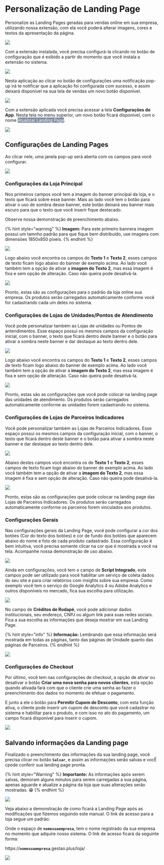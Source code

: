 # Personalização de Landing Page

Personalize as Landing Pages geradas para vendas online em sua empresa, utilizando nossa extensão, com ela você poderá alterar imagens, cores e textos da apresentação da página.

![](/erp-v2/assets/marketplace/go_personalizar_lp/tela_marketplace_go_personalizar_lp_inicio.png)

Com a extensão instalada, você precisa configurá-la clicando no botão de configuração que é exibido a partir do momento que você instala a extensão no sistema.

![](/erp-v2/assets/marketplace/go_personalizar_lp/tela_marketplace_go_personalizar_lp_btn_config.png)

Nesta aplicação ao clicar no botão de configurações uma notificação pop-up irá te notificar que a aplicação foi configurada com sucesso, e assim deixará disponível na sua tela de vendas um novo botão disponível.

![](/erp-v2/assets/marketplace/go_personalizar_lp/tela_marketplace_go_personalizar_lp_btn_config_clicando.gif)

Com a extensão aplicada você precisa acessar a tela **Configurações do App**. Nesta tela no menu superior, um novo botão ficará disponível, com o nome <mark style="color:white;background-color:#818EA3;">Atualizar Landing Page</mark>. 

![](/erp-v2/assets/marketplace/go_personalizar_lp/tela_marketplace_go_personalizar_lp_tela_config_app_menu_superior.png)

## Configurações de Landing Pages

Ao clicar nele, uma janela pop-up será aberta com os campos para você configurar.

![](/erp-v2/assets/marketplace/go_personalizar_lp/tela_marketplace_go_personalizar_lp_tela_config_app_janela.png)

### Configurações da Loja Principal

Nos primeiros campos você tem a imagem do banner principal da loja, e o texto que ficará sobre esse banner. Mais ao lado você tem o botão para ativar o uso de sombra desse banner, este botão deixará seu banner mais escuro para que o texto que você inserir fique destacado.

Observe nossa demonstração de preenchimento abaixo.

{% hint style="warning" %}
**Imagem:** Para este primeiro bannera imagem possui um tamnho padrão para que fique bem distribuído, use imagens com dimensões 1850x850 pixeis.
{% endhint %}

![](/erp-v2/assets/marketplace/go_personalizar_lp/tela_marketplace_go_personalizar_lp_tela_config_app_config_loja_banner_principal.gif)

Logo abaixo você encontra os campos do **Texto 1** e **Texto 2**, esses campos de texto ficam logo abaixo do banner de exemplo acima. Ao lado você também tem a opção de ativar a **imagem do Texto 2**, mas essa imagem é fixa e sem opção de alteração. Caso não queira pode desativá-la.

![](/erp-v2/assets/marketplace/go_personalizar_lp/tela_marketplace_go_personalizar_lp_tela_config_app_config_loja_textos.png)

Pronto, estas são as configurações para o padrão da loja online sua empresa. Os produtos serão carregados automaticamente conforme você for cadastrando cada um deles no sistema. 

### Configurações de Lojas de Unidades/Pontos de Atendimento

Você pode personalizar também as Lojas de unidades ou Pontos de antendimentos. Esse espaço possui os mesmos campos da configuração inicial, com o banner, o texto que ficará dentro deste banner e o botão para ativar a sombra neste banner e dar destaque ao texto dentro dele.

![](/erp-v2/assets/marketplace/go_personalizar_lp/tela_marketplace_go_personalizar_lp_tela_config_app_config_unidade_banner_principal.gif)

Logo abaixo você encontra os campos do **Texto 1** e **Texto 2**, esses campos de texto ficam logo abaixo do banner de exemplo acima. Ao lado você também tem a opção de ativar a **imagem do Texto 2**, mas essa imagem é fixa e sem opção de alteração. Caso não queira pode desativá-la.

![](/erp-v2/assets/marketplace/go_personalizar_lp/tela_marketplace_go_personalizar_lp_tela_config_app_config_unidade_textos.png)

Pronto, estas são as configurações que você pode colocar na landing page das unidades de atendimento. Os produtos serão carregados automaticamente conforme as unidades forem cadastrando no sistema.

### Configurações de Lojas de Parceiros Indicadores

Você pode personalizar também as Lojas de Parceiros Indicadores. Esse espaço possui os mesmos campos da configuração inicial, com o banner, o texto que ficará dentro deste banner e o botão para ativar a sombra neste banner e dar destaque ao texto dentro dele.

![](/erp-v2/assets/marketplace/go_personalizar_lp/tela_marketplace_go_personalizar_lp_tela_config_app_config_parceiro_banner_principal.gif)

Abaixo destes campos você encontra os de **Texto 1** e **Texto 2**, esses campos de texto ficam logo abaixo do banner de exemplo acima. Ao lado você também tem a opção de ativar a **imagem do Texto 2**, mas essa imagem é fixa e sem opção de alteração. Caso não queira pode desativá-la.

![](/erp-v2/assets/marketplace/go_personalizar_lp/tela_marketplace_go_personalizar_lp_tela_config_app_config_parceiro_textos.png)

Pronto, estas são as configurações que pode colocar na landing page das Lojas de Parceiros Indicadores. Os produtos serão carregados automaticamente conforme os parceiros forem vinculados aos produtos.

### Configurações Gerais

Nas configurações gerais da Landing Page, você pode configurar a cor dos botões (Cor do texto dos botões) e cor de fundo dos botões que aparecem abaixo do nome e foto de cada produto cadastrado. Essa configuração é bem intuitiva, você precisa somente clicar na cor que é mostrada a você na tela. Acompanhe nossa demonstração de uso abaixo.
 
![](/erp-v2/assets/marketplace/go_personalizar_lp/tela_marketplace_go_personalizar_lp_tela_config_app_config_geral_cor_btns.gif)

Ainda em configurações, você tem o campo de **Script Integrado**, este campos pode ser utilizado para você habilitar um serviço de coleta dados do seu site e para criar relatórios com insights sobre sua empresa. Como exemplo você tem o serviço do Google Analytics 4 ou Adobe Analytics e outros disponíveis no mercado, fica sua escolha para utilização.

![](/erp-v2/assets/marketplace/go_personalizar_lp/tela_marketplace_go_personalizar_lp_tela_config_app_config_geral_script.png)

No campo de **Créditos de Rodapé**, você pode adicionar dados institucionais, seu endereço, CNPJ ou algum link para suas redes sociais. Fica a sua escolha  as informações que deseja mostrar em sua Landing Page. 

{% hint style="info" %}
**Informação:** Lembrando que essa informação será mostrada em todas as páginas, tanto das páginas de Unidade quanto das páginas de Parceiros.
{% endhint %}

![](/erp-v2/assets/marketplace/go_personalizar_lp/tela_marketplace_go_personalizar_lp_tela_config_app_config_geral_rodape.png)

### Configurações do Checkout

Por último, você tem nas configurações de checkout, a opção de ativar ou desativar o botão **Criar uma nova senha para novos clientes**, esta opção quando ativada fará com que o cliente crie uma senha ao fazer o preenchimento dos dados no momento de efetuar o pagamento.

E junto a ele o botão para **Permitir Cupom de Desconto**, com esta função ativa, o cliente pode inserir um cupom de desconto que você cadastrar no sistema e habilitar para o produto, e com isso no ato do pagamento, um campo ficará disponível para inserir o cupom.

![](/erp-v2/assets/marketplace/go_personalizar_lp/tela_marketplace_go_personalizar_lp_tela_config_app_config_geral_checkout.png)

## Salvando informações da Landing page

Finalizado o preenchimento das informações da sua landing page, você precisa clicar no botão **`Salvar`**, e assim as informações serão salvas e vocÊ cpode conferir sua landing page pronta.

{% hint style="Warning" %}
**Importante:** As informações após serem salvas, demoram alguns minutos para serem carregadas a sua página, apenas aguarde e atualize a página da loja que suas alterações serão mostradas. 😁 
{% endhint %}

![](/erp-v2/assets/marketplace/go_personalizar_lp/tela_marketplace_go_personalizar_lp_tela_config_app_config_geral_salvar.gif)

Veja abaixo a demonstração de como ficará a Landing Page após as modificações que fizemos seguindo este manual. O link de acesso para a loja segue um padrão:

Onde o espaço de **`nomesuaempresa`**, tem o nome registrado da sua empresa no momento que adquire nosso sistema. O link de acesso ficará da seguinte forma:

https://**`nomesuaempresa`**.gestao.plus/loja/

![](/erp-v2/assets/marketplace/go_personalizar_lp/tela_marketplace_go_personalizar_lp_link_site.gif)

<br>